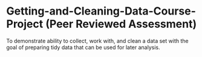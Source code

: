 # Getting-and-Cleaning-Data-Course-Project (Peer Reviewed Assessment)
To demonstrate ability to collect, work with, and clean a data set with the goal of preparing tidy data that can be used for later analysis.
